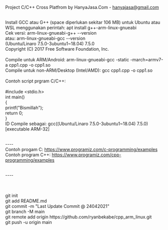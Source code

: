 Project C/C++ Cross Platfrom by HanyaJasa.Com - hanyajasa@gmail.com
<br>
<br>

Install GCC atau G++ (space diperlukan sekitar 106 MB) untuk Ubuntu atau WSL menggunakan perintah: 
apt install g++-arm-linux-gnueabi
<br>
Cek versi: 
arm-linux-gnueabi-g++ --version
<br>atau: 
arm-linux-gnueabi-gcc --version
<br>(Ubuntu/Linaro 7.5.0-3ubuntu1~18.04) 7.5.0
<br>Copyright (C) 2017 Free Software Foundation, Inc.
<br>
<br>
Compile untuk ARM/Android: 
arm-linux-gnueabi-gcc -static -march=armv7-a cpp1.cpp -o cpp1.so
<br>
Compile untuk non-ARM/Desktop (Intel/AMD):
gcc cpp1.cpp -o cpp1.so
<br>
<br>
Contoh script prgram C/C++:
<br>
<br>#include <stdio.h>
<br>int main()
<br>{
<br>	printf("Bismillah");
<br>	return 0;
<br>}
<br>
ID Compile sebagai: 
gcc((Ubuntu/Linaro 7.5.0-3ubuntu1~18.04) 7.5.0)[executable ARM-32]
<br>

<br>----
<br>Contoh progam C: https://www.programiz.com/c-programming/examples
<br>Contoh program C++: https://www.programiz.com/cpp-programming/examples

<br>----

<br>
<br>git init
<br>git add README.md
<br>git commit -m "Last Update Commit @ 24042021"
<br>git branch -M main
<br>git remote add origin https://github.com/ryanbekabe/cpp_arm_linux.git
<br>git push -u origin main


